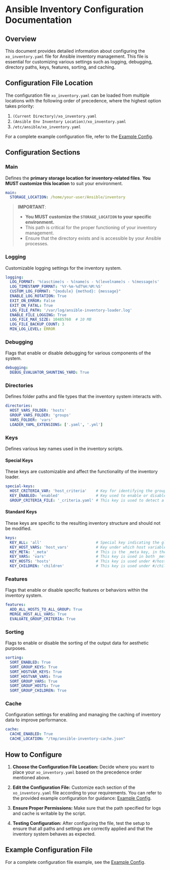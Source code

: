# Ansible Inventory Configuration Documentation

## Overview
This document provides detailed information about configuring the `xo_inventory.yaml` file for Ansible inventory management. This file is essential for customizing various settings such as logging, debugging, directory paths, keys, features, sorting, and caching.

## Configuration File Location
The configuration file `xo_inventory.yaml` can be loaded from multiple locations with the following order of precedence, where the highest option takes priority:

1. `(Current Directory)/xo_inventory.yaml`
2. `(Ansible Env Inventory Location)/xo_inventory.yaml`
3. `/etc/ansible/xo_inventory.yaml`

For a complete example configuration file, refer to the [Example Config](./../example/xo_inventory.yaml).

## Configuration Sections

### Main
Defines the **primary storage location for inventory-related files**. **You MUST customize this location** to suit your environment.

```yaml
main:
  STORAGE_LOCATION: /home/your-user/Ansible/inventory  
```

> **IMPORTANT**: 
> - **You MUST customize the `STORAGE_LOCATION` to your specific environment.**
> - This path is critical for the proper functioning of your inventory management.
> - Ensure that the directory exists and is accessible by your Ansible processes.

### Logging
Customizable logging settings for the inventory system.
```yaml
logging:
  LOG_FORMAT: '%(asctime)s - %(name)s - %(levelname)s - %(message)s'
  LOG_TIMESTAMP_FORMAT: '%Y-%m-%dT%H:%M:%S'
  CUSTOM_LOG_FORMAT: "{module} {method}: {message}"
  ENABLE_LOG_ROTATION: True
  EXIT_ON_ERROR: False
  EXIT_ON_FATAL: True
  LOG_FILE_PATH: '/var/log/ansible-inventory-loader.log'
  ENABLE_FILE_LOGGING: True
  LOG_FILE_MAX_SIZE: 10485760  # 10 MB
  LOG_FILE_BACKUP_COUNT: 3
  MIN_LOG_LEVEL: ERROR
```

### Debugging
Flags that enable or disable debugging for various components of the system.
```yaml
debugging:
  DEBUG_EVALUATOR_SHUNTING_YARD: True
```

### Directories
Defines folder paths and file types that the inventory system interacts with.
```yaml
directories:
  HOST_VARS_FOLDER: 'hosts'
  GROUP_VARS_FOLDER: 'groups'
  VARS_FOLDER: 'vars'
  LOADER_YAML_EXTENSIONS: ['.yaml', '.yml']
```

### Keys
Defines various key names used in the inventory scripts.

#### Special Keys
These keys are customizable and affect the functionality of the inventory loader.
```yaml
special-keys:
  HOST_CRITERIA_VAR: 'host_criteria'    # Key for identifying the group criteria in group vars
  KEY_ENABLED: 'enabled'                # Key used to enable or disable hosts or groups dynamically
  GROUP_CRITERIA_FILE: '_criteria.yaml' # This key is used to detect a .yaml file nested under a group's folder, which contains special criteria used to automatically assign hosts to a group. Any general variables stored in this file are not copied over to the resulting inventory.
```

#### Standard Keys
These keys are specific to the resulting inventory structure and should not be modified.
```yaml
keys:
  KEY_ALL: 'all'                        # Special key indicating the global 'all' group in group vars, and indicating the 'all' host in host-vars
  KEY_HOST_VARS: 'host_vars'            # Key under which host variables are stored in the output inventory
  KEY_META: '_meta'                     # This is the _meta key, in the root of the inventory which holds... hostvars
  KEY_VARS: 'vars'                      # This key is used in both _meta/host_vars/#/vars, as well as #/vars
  KEY_HOSTS: 'hosts'                    # This key is used under #/hosts, to indicate which hosts belong to a specific group
  KEY_CHILDREN: 'children'              # This key is used under #/children, and groups nested under the current group
```

### Features
Flags that enable or disable specific features or behaviors within the inventory system.
```yaml
features:
  ADD_ALL_HOSTS_TO_ALL_GROUP: True
  MERGE_HOST_ALL_VARS: True
  EVALUATE_GROUP_CRITERIA: True
```

### Sorting
Flags to enable or disable the sorting of the output data for aesthetic purposes.
```yaml
sorting:
  SORT_ENABLED: True
  SORT_GROUP_KEYS: True
  SORT_HOSTVAR_KEYS: True
  SORT_HOSTVAR_VARS: True
  SORT_GROUP_VARS: True
  SORT_GROUP_HOSTS: True
  SORT_GROUP_CHILDREN: True
```

### Cache
Configuration settings for enabling and managing the caching of inventory data to improve performance.
```yaml
cache:
  CACHE_ENABLED: True
  CACHE_LOCATION: "/tmp/ansible-inventory-cache.json"
```

## How to Configure

1. **Choose the Configuration File Location:**
   Decide where you want to place your `xo_inventory.yaml` based on the precedence order mentioned above.

2. **Edit the Configuration File:**
   Customize each section of the `xo_inventory.yaml` file according to your requirements. You can refer to the provided example configuration for guidance: [Example Config](./../example/xo_inventory.yaml).

3. **Ensure Proper Permissions:**
   Make sure that the path specified for logs and cache is writable by the script.

4. **Testing Configuration:**
   After configuring the file, test the setup to ensure that all paths and settings are correctly applied and that the inventory system behaves as expected.

## Example Configuration File
For a complete configuration file example, see the [Example Config](./../example/xo_inventory.yaml).